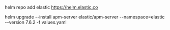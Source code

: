 helm repo add elastic https://helm.elastic.co

helm upgrade --install apm-server elastic/apm-server --namespace=elastic --version 7.6.2 -f values.yaml